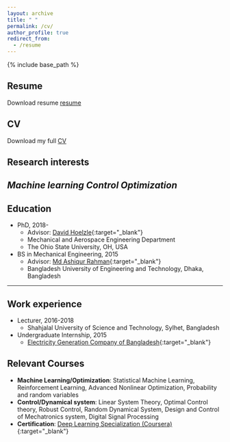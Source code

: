 ```yaml
---
layout: archive
title: " "
permalink: /cv/
author_profile: true
redirect_from:
  - /resume
---
```


{% include base_path %}

## Resume
Download resume [resume](https://github.com/ferdous-alam/ferdous-alam.github.io/blob/master/Ferdous_resume.pdf)

## CV
Download my full [CV](https://github.com/ferdous-alam/ferdous-alam.github.io/blob/master/Ferdous_CV.pdf)



## Research interests

*Machine learning*              *Control*             *Optimization*              
----------------------------


## Education

* PhD, 2018- 
  * Advisor: [David Hoelzle](https://hrl.engineering.osu.edu/people/hoelzle.1){:target="_blank"}
  * Mechanical and Aerospace Engineering Department
  * The Ohio State University, OH, USA
* BS in Mechanical Engineering, 2015 
  * Advisor: [Md Ashiqur Rahman](https://ashiqurrahman.buet.ac.bd/){:target="_blank"}
  * Bangladesh University of Engineering and Technology, Dhaka, Bangladesh

--------------------------------

## Work experience

* Lecturer, 2016-2018
  * Shahjalal University of Science and Technology, Sylhet, Bangladesh
* Undergraduate Internship, 2015
  * [Electricity Generation Company of Bangladesh](http://www.egcb.gov.bd/){:target="_blank"}

## Relevant Courses
* **Machine Learning/Optimization**: Statistical Machine Learning, Reinforcement Learning, Advanced Nonlinear Optimization, Probability and random variables
* **Control/Dynamical system**: Linear System Theory, Optimal Control theory, Robust Control, Random Dynamical System, Design and Control of Mechatronics system, Digital Signal Processing
* **Certification**: [Deep Learning Specialization (Coursera)](https://www.coursera.org/account/accomplishments/specialization/3YZLSAFPSVB8){:target="_blank"}

  